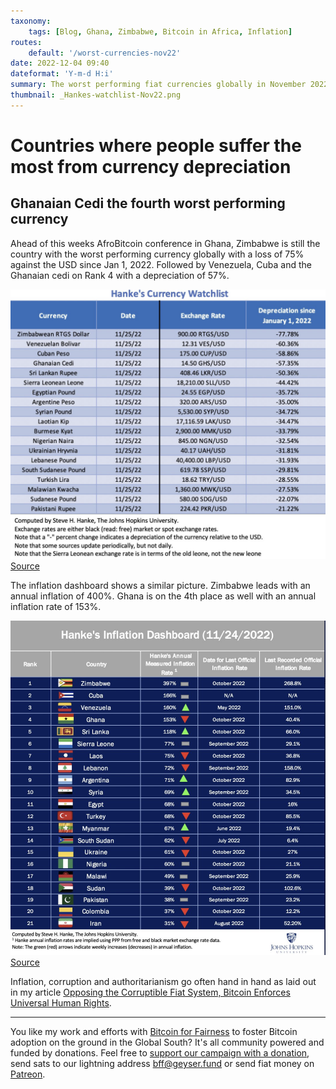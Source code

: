 ```yaml
---
taxonomy:
    tags: [Blog, Ghana, Zimbabwe, Bitcoin in Africa, Inflation]
routes:
    default: '/worst-currencies-nov22'
date: 2022-12-04 09:40
dateformat: 'Y-m-d H:i'
summary: The worst performing fiat currencies globally in November 2022 are....
thumbnail: _Hankes-watchlist-Nov22.png
---
```


# Countries where people suffer the most from currency depreciation

## Ghanaian Cedi the fourth worst performing currency

Ahead of this weeks AfroBitcoin conference in Ghana, Zimbabwe is still the country with the worst performing currency globally with a loss of 75% against the USD since Jan 1, 2022. Followed by Venezuela, Cuba and the Ghanaian cedi on Rank 4 with a depreciation of 57%.

![](_Hankes-watchlist-Nov22.png)
[Source](https://twitter.com/steve_hanke/status/1598066843155017729)

The inflation dashboard shows a similar picture. Zimbabwe leads with an annual inflation of 400%. Ghana is on the 4th place as well with an annual inflation rate of 153%.

![](_Hankes-inflation-dashboard-Nov22.png)
[Source](https://twitter.com/steve_hanke/status/1598081942062174208/photo/1)

Inflation, corruption and authoritarianism go often hand in hand as laid out in my article [Opposing the Corruptible Fiat System, Bitcoin Enforces Universal Human Rights](https://anitaposch.com/bitcoin-enforces-human-rights).

---
You like my work and efforts with [Bitcoin for Fairness](https://bffbtc.org) to foster Bitcoin adoption on the ground in the Global South? It's all community powered and funded by donations. Feel free to [support our campaign with a donation](https://anita.link/geyser), send sats to our lightning address bff@geyser.fund or send fiat money on [Patreon](https://patreon.com/anitaposch).
